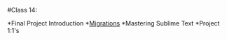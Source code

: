 #Class 14:

*Final Project Introduction
*[Migrations](http://guides.rubyonrails.org/migrations.html)
*Mastering Sublime Text
*Project 1:1's

